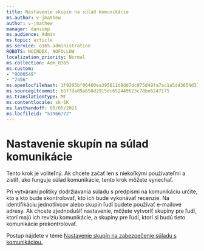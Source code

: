 ```yaml
---
title: Nastavenie skupín na súlad komunikácie
ms.author: v-jmathew
author: v-jmathew
manager: dansimp
ms.audience: Admin
ms.topic: article
ms.service: o365-administration
ROBOTS: NOINDEX, NOFOLLOW
localization_priority: Normal
ms.collection: Adm_O365
ms.custom:
- "9000549"
- "7456"
ms.openlocfilehash: 1f9205bf06460ea395611d8dd7dc875d49fa7ac1a5dd3654d372e670fb84e4fa
ms.sourcegitcommit: b5f7da89a650d2915dc652449623c78be6247175
ms.translationtype: MT
ms.contentlocale: sk-SK
ms.lasthandoff: 08/05/2021
ms.locfileid: "53966772"
---
```

# <a name="set-up-groups-for-communication-compliance"></a>Nastavenie skupín na súlad komunikácie

Tento krok je voliteľný. Ak chcete začať len s niekoľkými používateľmi a zistiť, ako funguje súlad komunikácie, tento krok môžete vynechať.  
  
Pri vytváraní politiky dodržiavania súladu s predpismi na komunikáciu určíte, kto a kto bude skontrolovať, kto ich bude vykonávať recenzie. Na identifikáciu jednotlivcov alebo skupín ľudí budete používať e-mailové adresy. Ak chcete zjednodušiť nastavenie, môžete vytvoriť skupiny pre ľudí, ktorí majú ich revíziu komunikácie, a skupiny pre ľudí, ktorí si budú tieto komunikácie prekontrolovať.  
  
Postup nájdete v téme [Nastavenie skupín na zabezpečenie súladu s komunikáciou.](https://go.microsoft.com/fwlink/?linkid=2129594)
